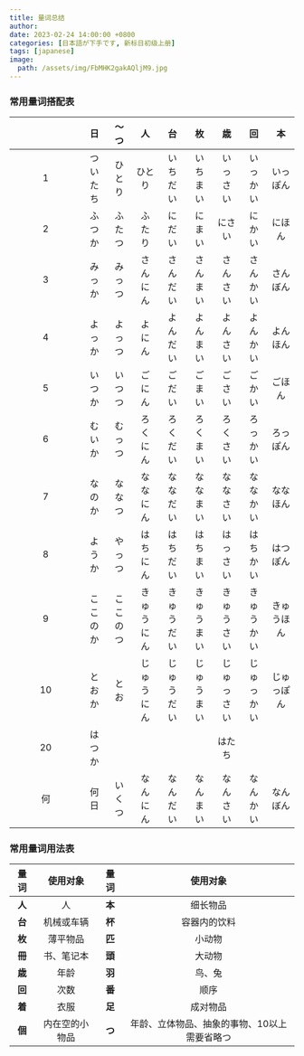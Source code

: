 ```yaml
---
title: 量词总结
author: 
date: 2023-02-24 14:00:00 +0800
categories: [日本語が下手です, 新标日初级上册]
tags: [japanese]
image:
  path: /assets/img/FbMHK2gakAQljM9.jpg
---
```


### 常用量词搭配表

| 　　　　　　　 | **日** | **～つ** | **人** | **台** | **枚** | **歳** | **回** | **本** |
|:-------------:|:-----:|:------:|:-----:|:-----:|:-----:|:-----:|:-----:|:-----:|
| 1             | ついたち  | ひとり    | ひとり   | いちだい  | いちまい  | いっさい  | いっかい  | いっぽん  |
| 2             | ふつか   | ふたつ    | ふたり   | にだい   | にまい   | にさい   | にかい   | にほん   |
| 3             | みっか   | みっつ    | さんにん  | さんだい  | さんまい  | さんさい  | さんかい  | さんぼん  |
| 4             | よっか   | よっつ    | よにん   | よんだい  | よんまい  | よんさい  | よんかい  | よんほん  |
| 5             | いつか   | いつつ    | ごにん   | ごだい   | ごまい   | ごさい   | ごかい   | ごほん   |
| 6             | むいか   | むっつ    | ろくにん  | ろくだい  | ろくまい  | ろくさい  | ろっかい  | ろっぽん  |
| 7             | なのか   | ななつ    | ななにん  | ななだい  | ななまい  | ななさい  | ななかい  | ななほん  |
| 8             | ようか   | やっつ    | はちにん  | はちだい  | はちまい  | はっさい  | はちかい  | はつぽん  |
| 9             | ここのか  | ここのつ   | きゅうにん | きゅうだい | きゅうまい | きゅうさい | きゅうかい | きゅうほん |
| 10            | とおか   | とお     | じゅうにん | じゅうだい | じゅうまい | じゅっさい | じゅっかい | じゅっぽん |
| 20            | はつか   |        |       |       |       | はたち   |       |       |
| 何             | 何日    | いくつ    | なんにん  | なんだい  | なんまい  | なんさい  | なんかい  | なんぼん  |

### 常用量词用法表

| **量词** | **使用对象** | **量词** | **使用对象**                |
|:------:|:--------:|:------:|:-----------------------:|
| **人**  | 人        | **本**      | 细长物品                    |
| **台**  | 机械或车辆    | **杯**      | 容器内的饮料                  |
| **枚**  | 薄平物品     | **匹**      | 小动物                     |
| **冊**  | 书、笔记本    | **頭**      | 大动物                     |
| **歳**  | 年龄       | **羽**      | 鸟、兔                     |
| **回**  | 次数       | **番**      | 顺序                      |
| **着**  | 衣服       | **足**      | 成对物品                    |
| **個**  | 内在空的小物品  | **つ**      | 年龄、立体物品、抽象的事物、10以上需要省略つ |
